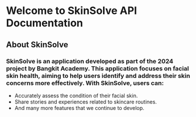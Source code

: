 # Welcome to SkinSolve API Documentation
## About SkinSolve

### SkinSolve is an application developed as part of the 2024 project by Bangkit Academy. This application focuses on facial skin health, aiming to help users identify and address their skin concerns more effectively. With SkinSolve, users can:
- Accurately assess the condition of their facial skin.
- Share stories and experiences related to skincare routines.
- And many more features that we continue to develop.

